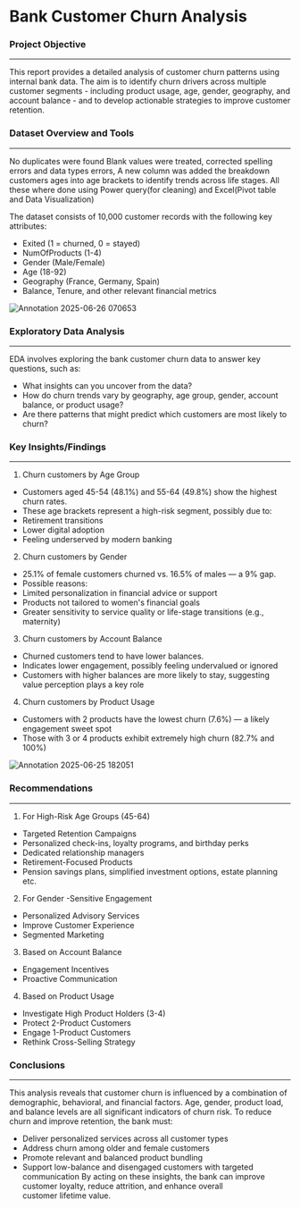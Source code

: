 # Bank Customer Churn Analysis

### Project Objective 
---
This report provides a detailed analysis of customer churn patterns using internal bank data. 
The aim is to identify churn drivers across multiple customer segments - including product usage, age, gender, geography, and account balance - and to develop actionable strategies to improve customer retention.

### Dataset Overview and Tools
---
No duplicates were found
Blank values were treated, corrected spelling errors and data types errors, A new column was added the breakdown customers ages into age brackets to identify trends across life stages.
All these where done using Power query(for cleaning) and Excel(Pivot table and Data Visualization)

The dataset consists of 10,000 customer records with the following key attributes:
- Exited (1 = churned, 0 = stayed)
- NumOfProducts (1-4)
- Gender (Male/Female)
- Age (18-92)
- Geography (France, Germany, Spain)
- Balance, Tenure, and other relevant financial metrics

![Annotation 2025-06-26 070653](https://github.com/user-attachments/assets/c9affc8d-7c54-426b-b25b-dcaa8ef37aec)



### Exploratory Data Analysis
---
EDA involves exploring the bank customer churn data to answer key questions, such as:

-	What insights can you uncover from the data?
-	How do churn trends vary by geography, age group, gender, account balance, or product usage?
-	Are there patterns that might predict which customers are most likely to churn?

### Key Insights/Findings
---
1. Churn customers by Age Group
- Customers aged 45-54 (48.1%) and 55-64 (49.8%) show the highest churn rates.
- These age brackets represent a high-risk segment, possibly due to:
- Retirement transitions
- Lower digital adoption
- Feeling underserved by modern banking
2. Churn customers by Gender
- 25.1% of female customers churned vs. 16.5% of males — a 9% gap.
- Possible reasons:
- Limited personalization in financial advice or support
- Products not tailored to women's financial goals
- Greater sensitivity to service quality or life-stage transitions (e.g., maternity)
3. Churn customers by Account Balance
- Churned customers tend to have lower balances.
- Indicates lower engagement, possibly feeling undervalued or ignored
- Customers with higher balances are more likely to stay, suggesting value perception plays a key role
4. Churn customers by Product Usage
- Customers with 2 products have the lowest churn (7.6%) — a likely engagement sweet spot
- Those with 3 or 4 products exhibit extremely high churn (82.7% and 100%)

![Annotation 2025-06-25 182051](https://github.com/user-attachments/assets/2caa5466-ec3c-48cd-93f5-894d245a6cbb)

### Recommendations
---
1. For High-Risk Age Groups (45-64)
- Targeted Retention Campaigns
- Personalized check-ins, loyalty programs, and birthday perks
- Dedicated relationship managers
- Retirement-Focused Products
- Pension savings plans, simplified investment options, estate planning etc.

2. For Gender
-Sensitive Engagement
- Personalized Advisory Services
- Improve Customer Experience
- Segmented Marketing
3. Based on Account Balance
- Engagement Incentives
- Proactive Communication
 
4. Based on Product Usage
- Investigate High Product Holders (3-4)
- Protect 2-Product Customers
- Engage 1-Product Customers
- Rethink Cross-Selling Strategy

### Conclusions
---
This analysis reveals that customer churn is influenced by a combination of demographic, behavioral, and financial factors.
Age, gender, product load, and balance levels are all significant indicators of churn risk. To reduce churn and improve retention, the bank must:
- Deliver personalized services across all customer types
- Address churn among older and female customers
- Promote relevant and balanced product bundling
- Support low-balance and disengaged customers with targeted communication
By acting on these insights, the bank can improve customer loyalty, reduce attrition, and enhance overall customer lifetime value.
